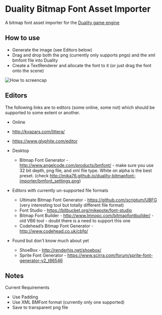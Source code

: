 # Duality Bitmap Font Asset Importer
A bitmap font asset importer for the [Duality game engine](http://duality.adamslair.net/)

## How to use
* Generate the image (see Editors below)
* Drag and drop both the png (currently only supports pngs) and the xml bmfont file into Duality
* Create a TextRenderer and allocate the font to it (or just drag the font onto the scene)

![How to screencap](http://mika76.github.io/duality-bitmapfont-importer/how_bitmap_font.gif)

## Editors 
The following links are to editors (some online, some not) which should be supported to some extent or another.

* Online
 * http://kvazars.com/littera/
 * https://www.glyphite.com/editor
 
* Desktop 
  * Bitmap Font Generator - http://www.angelcode.com/products/bmfont/ - make sure you use 32 bit depth, png file, and xml file type. White on alpha is the best preset. (check http://mika76.github.io/duality-bitmapfont-importer/bmfont_settings.png)
  
* Editors with currently un-supported file formats
  * Ultimate Bitmap Font Generator - https://github.com/scriptum/UBFG (very interesting tool but totally different file format)
  * Font Studio - https://bitbucket.org/mikepote/font-studio
  * Bitmap Font Builder - http://www.lmnopc.com/bitmapfontbuilder/ - old VB6 tool - doubt there is a need to support this one
  * Codehead’s Bitmap Font Generator - http://www.codehead.co.uk/cbfg/
  
* Found but don't know much about yet
  * ShoeBox - http://renderhjs.net/shoebox/
  * Sprite Font Generator - https://www.scirra.com/forum/sprite-font-generator-v2_t86546

## Notes ##

Current Requirements
* Use Padding
* Use XML BMFont format (currently only one supported)
* Save to transparent png file
